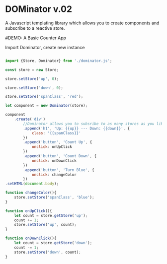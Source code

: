 # DOMinator v.02

A Javascript templating library which allows you to create components and subscribe to a reactive store. 

#DEMO: A Basic Counter App

Import Dominator, create new instance

```javascript

import {Store, Dominator} from './dominator.js';

const store = new Store;

store.setStore('up', 0);

store.setStore('down', 0);

store.setStore('spanClass', 'red');

let component = new Dominator(store);

component
    .create('div')
        //Dominator allows you to subsribe to as many stores as you like
        .append('h1', 'Up: {{up}} --- Down: {{down}}', {
            class: '{{spanClass}}'
        })
        .append('button', 'Count Up', {
            onclick: onUpClick
        })
        .append('button', 'Count Down', {
            onclick: onDownClick
        })
        .append('button', 'Turn Blue', {
            onclick: changeColor
        })
.setHTML(document.body);

function changeColor(){
    store.setStore('spanClass', 'blue');
}

function onUpClick(){
    let count = store.getStore('up');
    count += 1;
    store.setStore('up', count);
}

function onDownClick(){
    let count = store.getStore('down');
    count -= 1;
    store.setStore('down', count);
}

```
